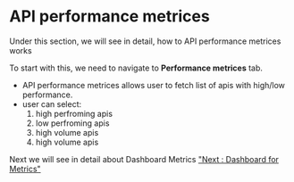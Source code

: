 API performance metrices
========================

Under this section, we will see in detail, how to API performance
metrices works

To start with this, we need to navigate to **Performance metrices** tab.

-   API performance metrices allows user to fetch list of apis with
    high/low performance.
-   user can select:
    1.  high perfroming apis
    2.  low perfroming apis
    3.  high volume apis
    4.  high volume apis

Next we will see in detail about Dashboard Metrics ["Next : Dashboard
for Metrics"](dashboard_metrics)
